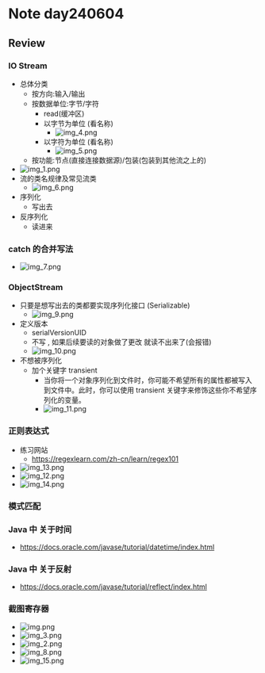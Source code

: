 # Note day240604
## Review

### IO Stream
- 总体分类
  - 按方向:输入/输出
  - 按数据单位:字节/字符
    - read(缓冲区) 
    - 以字节为单位 (看名称)
      - ![img_4.png](img_4.png)
    - 以字符为单位 (看名称)
      - ![img_5.png](img_5.png)
  - 按功能:节点(直接连接数据源)/包装(包装到其他流之上的)
- ![img_1.png](img_1.png)
- 流的类名规律及常见流类
  - ![img_6.png](img_6.png)
- 序列化
  - 写出去
- 反序列化
  - 读进来
### catch 的合并写法
- ![img_7.png](img_7.png)

### ObjectStream
- 只要是想写出去的类都要实现序列化接口 (Serializable)
  - ![img_9.png](img_9.png)
- 定义版本 
  -  serialVersionUID
  - 不写 , 如果后续要读的对象做了更改 就读不出来了(会报错)
  - ![img_10.png](img_10.png)
- 不想被序列化
  - 加个关键字 transient
    - 当你将一个对象序列化到文件时，你可能不希望所有的属性都被写入到文件中。此时，你可以使用 transient 关键字来修饰这些你不希望序列化的变量。
    - ![img_11.png](img_11.png)

### 正则表达式
- 练习网站
  - https://regexlearn.com/zh-cn/learn/regex101
- ![img_13.png](img_13.png)
- ![img_12.png](img_12.png)
- ![img_14.png](img_14.png)

### 模式匹配

### Java 中 关于时间
- https://docs.oracle.com/javase/tutorial/datetime/index.html

### Java 中 关于反射
- https://docs.oracle.com/javase/tutorial/reflect/index.html


### 截图寄存器
- ![img.png](img.png)
- ![img_3.png](img_3.png)
- ![img_2.png](img_2.png)
- ![img_8.png](img_8.png)
- ![img_15.png](img_15.png)